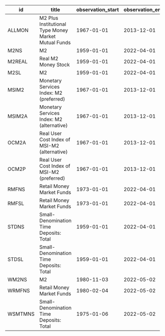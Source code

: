 | id      | title                                                | observation_start   | observation_end   |
|---------|------------------------------------------------------|---------------------|-------------------|
| ALLMON  | M2 Plus Institutional Type Money Market Mutual Funds | 1967-01-01          | 2013-12-01        |
| M2NS    | M2                                                   | 1959-01-01          | 2022-04-01        |
| M2REAL  | Real M2 Money Stock                                  | 1959-01-01          | 2022-04-01        |
| M2SL    | M2                                                   | 1959-01-01          | 2022-04-01        |
| MSIM2   | Monetary Services Index: M2 (preferred)              | 1967-01-01          | 2013-12-01        |
| MSIM2A  | Monetary Services Index: M2 (alternative)            | 1967-01-01          | 2013-12-01        |
| OCM2A   | Real User Cost Index of MSI-M2 (alternative)         | 1967-01-01          | 2013-12-01        |
| OCM2P   | Real User Cost Index of MSI-M2 (preferred)           | 1967-01-01          | 2013-12-01        |
| RMFNS   | Retail Money Market Funds                            | 1973-01-01          | 2022-04-01        |
| RMFSL   | Retail Money Market Funds                            | 1973-01-01          | 2022-04-01        |
| STDNS   | Small-Denomination Time Deposits: Total              | 1959-01-01          | 2022-04-01        |
| STDSL   | Small-Denomination Time Deposits: Total              | 1959-01-01          | 2022-04-01        |
| WM2NS   | M2                                                   | 1980-11-03          | 2022-05-02        |
| WRMFNS  | Retail Money Market Funds                            | 1980-02-04          | 2022-05-02        |
| WSMTMNS | Small-Denomination Time Deposits: Total              | 1975-01-06          | 2022-05-02        |
